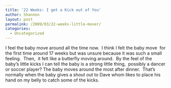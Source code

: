 ```yaml
---
title: '22 Weeks: I get a Kick out of You'
author: Shannon
layout: post
permalink: /2009/03/22-weeks-little-mover/
categories:
  - Uncategorized
---
```

<p style="text-align: left;">
  I feel the baby move around all the time now.  I think I felt the baby move  for the first time around 17 weeks but was unsure because it was such a small feeling.  Then,  it felt like a butterfly moving around.  By the feel of the baby&#8217;s little kicks I can tell the baby is a strong little thing,  possibly a dancer or soccer player? The baby moves around the most after dinner.  That&#8217;s normally when the baby gives a shout out to Dave whom likes to place his hand on my belly to catch some of the kicks.
</p>